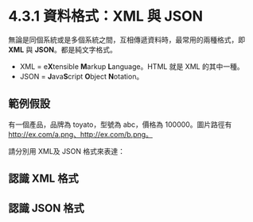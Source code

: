 # 4.3.1 資料格式：XML 與 JSON

無論是同個系統或是多個系統之間，互相傳遞資料時，最常用的兩種格式，即 **XML** 與 **JSON**。都是純文字格式。

* XML = e**X**tensible **M**arkup **L**anguage。HTML 就是 XML 的其中一種。
* JSON = **J**ava**S**cript **O**bject **N**otation。

## 範例假設

有一個產品，品牌為 toyato，型號為 abc，價格為 100000。圖片路徑有 http://ex.com/a.png、http://ex.com/b.png。

請分別用 XML及 JSON 格式來表達：

## 認識 XML 格式

## 認識 JSON 格式



